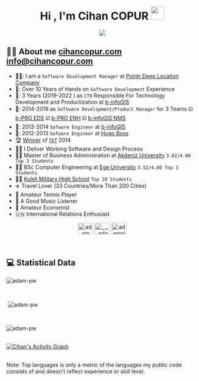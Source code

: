 <h1 align="center">Hi , I'm Cihan COPUR <img src="https://media.giphy.com/media/hvRJCLFzcasrR4ia7z/giphy.gif" width="35"></h1>
<p align="center">
  <a href="https://github.com/DenverCoder1/readme-typing-svg"><img src="https://readme-typing-svg.herokuapp.com?lines=Software+Development+Manager;Engineering+Manager;BSc+Computer+Engineer;Backend+Developer;GIS+Developer&center=true&width=500&height=50"></a>
</p>


## :sassy_man:  About me [cihancopur.com](https://cihancopur.com/en/) [info@cihancopur.com](https://emailto:info@cihancopur.com/)
- 🧑‍💼: I am a `Software Development Manager` at [Pointr Deep Location Company](https://www.pointr.tech/)
- 📆: Over 10 Years of Hands on `Software Development` Experience
- 💼: 3 Years (2019-2022 ) as `CTO` Responsible For Technology Development and Productization at [b-infoGIS](https://www.b-infogis.com.tr/)
- 💼: 2014-2019 as `Software Development/Product Manager` for 3 Teams ☑️ [b-PRO EDS](https://www.b-infogis.com.tr/tr/Urunler/b-PRO-EDS/1) ☑️ [b-PRO ENH](https://www.b-infogis.com.tr/tr/Urunler/b-PRO-ENH/3) ☑️ [b-infoGIS NMS](https://www.b-infogis.com.tr/tr/Urunler/b-infoGIS-NMS/4)
- 💼: 2013-2014 `Sofware Engineer` at [b-infoGIS](https://www.b-infogis.com.tr/)
- 💼: 2012-2013 `Sofware Engineer` at [Hugo Boss](https://www.hugoboss.com/)
- :trophy: [Winner](https://www.enerjigunlugu.net/elektrik-sebekeleri-cbs-tabanli-modellenecek-7731h.htm) of [`TET`](https://www.tetprojepazari.org/en/Default.aspx) 2014
- :technologist: I Deliver Working Software and Design Process
- :student: Master of Business Administration at [Akdeniz University](https://www.akdeniz.edu.tr/) `3.82/4.00 Top 3 Students`
- :student: BSc Computer Engineering at [Ege University](https://ege.edu.tr/) `3.52/4.00 Top 3 Students`
- :student: [Kuleli Military High School](https://tr.wikipedia.org/wiki/Kuleli_Asker%C3%AE_Lisesi) `Top 10 Students`
- ✈️ Travel Lover (33 Countries/More Than 200 Cities)
- 🎾 Amateur Tennis Player 
- 🎵 A Good Music Listener 
- 💸 Amateur Economist 
- 🇺🇳 International Relations Enthusiast

<p align="center">
  <a href="https://www.linkedin.com/in/cihancopur/" target="blank"><img align="center"
      src="https://raw.githubusercontent.com/rahuldkjain/github-profile-readme-generator/master/src/images/icons/Social/linked-in-alt.svg"
      alt="adam pithewan" height="30" width="40" /></a>
  <a href="https://www.instagram.com/copurcihan/" target="blank"><img align="center"
      src="https://raw.githubusercontent.com/rahuldkjain/github-profile-readme-generator/master/src/images/icons/Social/instagram.svg"
      alt="_._.adam._" height="30" width="40" /></a>
  <a href="https://www.linkedin.com/in/cihancopur/" target="blank"><img align="center"
      src="https://raw.githubusercontent.com/rahuldkjain/github-profile-readme-generator/master/src/images/icons/Social/hackerrank.svg"
      alt="adampithewan" height="30" width="40" /></a>
</p>

<br>

## 💻  Statistical Data

<p><img align="center"
    src="https://github-readme-stats.vercel.app/api/top-langs?username=copurcihan&show_icons=true&locale=en&bg_color=0d1117&text_color=ffffff&layout=compact"
    alt="adam-pw" 
    bg_color=#808080/></p>

<br>

<p>&nbsp;<img align="center" src="https://github-readme-stats.vercel.app/api?username=copurcihan&show_icons=true&locale=en&bg_color=0d1117&text_color=ffffff&repo=convoychat"
    alt="adam-pw" /></p>

<br>

<p><img align="center" src="https://github-readme-streak-stats.herokuapp.com/?user=copurcihan&theme=dark&background=0d1117&date_format=M%20j%5B%2C%20Y%5D" alt="adam-pw" /></p>

  <br/>
   <a href="https://github.com/copurcihan"><img alt="Cihan's Activity Graph" src="https://activity-graph.herokuapp.com/graph?username=copurcihan&custom_title=Cihan's%20Contribution%20Graph&theme=react-dark" /></a>
  <br/>


<br/>

Note: Top languages is only a metric of the languages my public code consists of and doesn't reflect experience or skill level.
